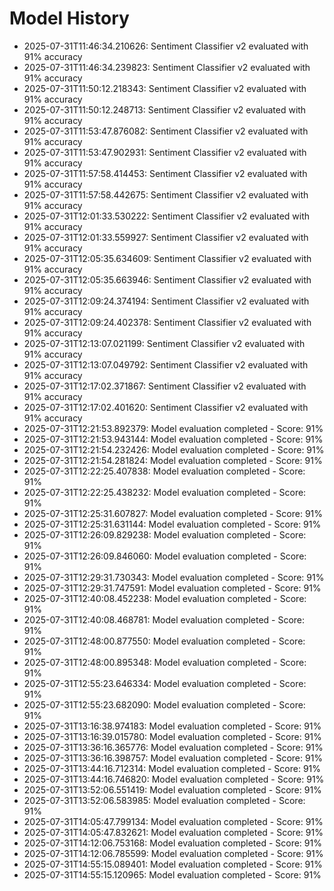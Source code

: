 # Model History

- 2025-07-31T11:46:34.210626: Sentiment Classifier v2 evaluated with 91% accuracy
- 2025-07-31T11:46:34.239823: Sentiment Classifier v2 evaluated with 91% accuracy
- 2025-07-31T11:50:12.218343: Sentiment Classifier v2 evaluated with 91% accuracy
- 2025-07-31T11:50:12.248713: Sentiment Classifier v2 evaluated with 91% accuracy
- 2025-07-31T11:53:47.876082: Sentiment Classifier v2 evaluated with 91% accuracy
- 2025-07-31T11:53:47.902931: Sentiment Classifier v2 evaluated with 91% accuracy
- 2025-07-31T11:57:58.414453: Sentiment Classifier v2 evaluated with 91% accuracy
- 2025-07-31T11:57:58.442675: Sentiment Classifier v2 evaluated with 91% accuracy
- 2025-07-31T12:01:33.530222: Sentiment Classifier v2 evaluated with 91% accuracy
- 2025-07-31T12:01:33.559927: Sentiment Classifier v2 evaluated with 91% accuracy
- 2025-07-31T12:05:35.634609: Sentiment Classifier v2 evaluated with 91% accuracy
- 2025-07-31T12:05:35.663946: Sentiment Classifier v2 evaluated with 91% accuracy
- 2025-07-31T12:09:24.374194: Sentiment Classifier v2 evaluated with 91% accuracy
- 2025-07-31T12:09:24.402378: Sentiment Classifier v2 evaluated with 91% accuracy
- 2025-07-31T12:13:07.021199: Sentiment Classifier v2 evaluated with 91% accuracy
- 2025-07-31T12:13:07.049792: Sentiment Classifier v2 evaluated with 91% accuracy
- 2025-07-31T12:17:02.371867: Sentiment Classifier v2 evaluated with 91% accuracy
- 2025-07-31T12:17:02.401620: Sentiment Classifier v2 evaluated with 91% accuracy
- 2025-07-31T12:21:53.892379: Model evaluation completed - Score: 91%
- 2025-07-31T12:21:53.943144: Model evaluation completed - Score: 91%
- 2025-07-31T12:21:54.232426: Model evaluation completed - Score: 91%
- 2025-07-31T12:21:54.281824: Model evaluation completed - Score: 91%
- 2025-07-31T12:22:25.407838: Model evaluation completed - Score: 91%
- 2025-07-31T12:22:25.438232: Model evaluation completed - Score: 91%
- 2025-07-31T12:25:31.607827: Model evaluation completed - Score: 91%
- 2025-07-31T12:25:31.631144: Model evaluation completed - Score: 91%
- 2025-07-31T12:26:09.829238: Model evaluation completed - Score: 91%
- 2025-07-31T12:26:09.846060: Model evaluation completed - Score: 91%
- 2025-07-31T12:29:31.730343: Model evaluation completed - Score: 91%
- 2025-07-31T12:29:31.747591: Model evaluation completed - Score: 91%
- 2025-07-31T12:40:08.452238: Model evaluation completed - Score: 91%
- 2025-07-31T12:40:08.468781: Model evaluation completed - Score: 91%
- 2025-07-31T12:48:00.877550: Model evaluation completed - Score: 91%
- 2025-07-31T12:48:00.895348: Model evaluation completed - Score: 91%
- 2025-07-31T12:55:23.646334: Model evaluation completed - Score: 91%
- 2025-07-31T12:55:23.682090: Model evaluation completed - Score: 91%
- 2025-07-31T13:16:38.974183: Model evaluation completed - Score: 91%
- 2025-07-31T13:16:39.015780: Model evaluation completed - Score: 91%
- 2025-07-31T13:36:16.365776: Model evaluation completed - Score: 91%
- 2025-07-31T13:36:16.398757: Model evaluation completed - Score: 91%
- 2025-07-31T13:44:16.712314: Model evaluation completed - Score: 91%
- 2025-07-31T13:44:16.746820: Model evaluation completed - Score: 91%
- 2025-07-31T13:52:06.551419: Model evaluation completed - Score: 91%
- 2025-07-31T13:52:06.583985: Model evaluation completed - Score: 91%
- 2025-07-31T14:05:47.799134: Model evaluation completed - Score: 91%
- 2025-07-31T14:05:47.832621: Model evaluation completed - Score: 91%
- 2025-07-31T14:12:06.753168: Model evaluation completed - Score: 91%
- 2025-07-31T14:12:06.785599: Model evaluation completed - Score: 91%
- 2025-07-31T14:55:15.089401: Model evaluation completed - Score: 91%
- 2025-07-31T14:55:15.120965: Model evaluation completed - Score: 91%
